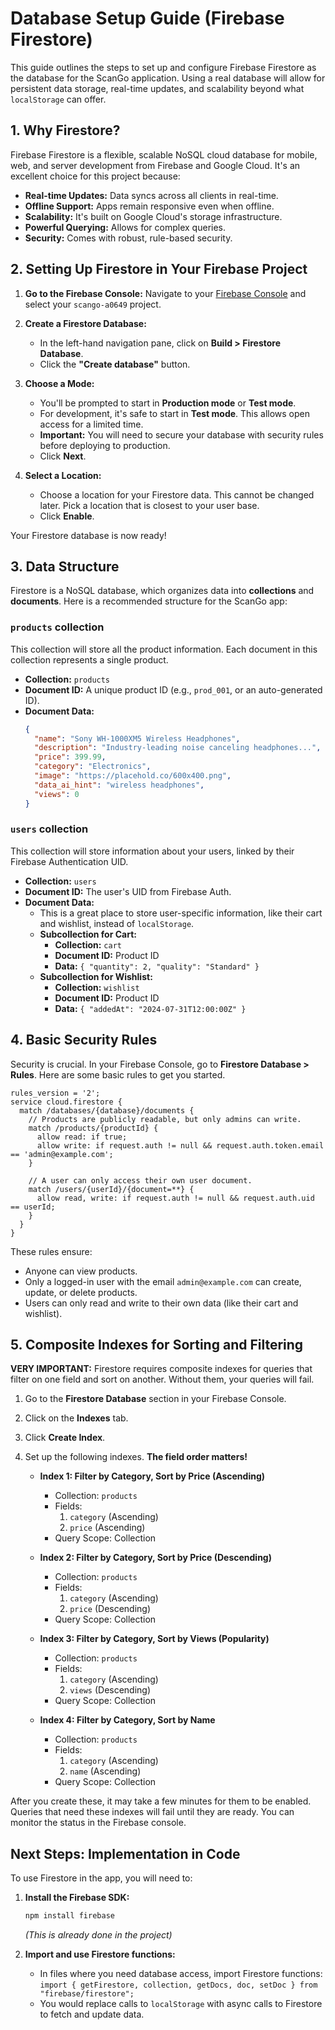# Database Setup Guide (Firebase Firestore)

This guide outlines the steps to set up and configure Firebase Firestore as the database for the ScanGo application. Using a real database will allow for persistent data storage, real-time updates, and scalability beyond what `localStorage` can offer.

## 1. Why Firestore?

Firebase Firestore is a flexible, scalable NoSQL cloud database for mobile, web, and server development from Firebase and Google Cloud. It's an excellent choice for this project because:

-   **Real-time Updates:** Data syncs across all clients in real-time.
-   **Offline Support:** Apps remain responsive even when offline.
-   **Scalability:** It's built on Google Cloud's storage infrastructure.
-   **Powerful Querying:** Allows for complex queries.
-   **Security:** Comes with robust, rule-based security.

## 2. Setting Up Firestore in Your Firebase Project

1.  **Go to the Firebase Console:** Navigate to your [Firebase Console](https://console.firebase.google.com/) and select your `scango-a0649` project.

2.  **Create a Firestore Database:**
    -   In the left-hand navigation pane, click on **Build > Firestore Database**.
    -   Click the **"Create database"** button.

3.  **Choose a Mode:**
    -   You'll be prompted to start in **Production mode** or **Test mode**.
    -   For development, it's safe to start in **Test mode**. This allows open access for a limited time.
    -   **Important:** You will need to secure your database with security rules before deploying to production.
    -   Click **Next**.

4.  **Select a Location:**
    -   Choose a location for your Firestore data. This cannot be changed later. Pick a location that is closest to your user base.
    -   Click **Enable**.

Your Firestore database is now ready!

## 3. Data Structure

Firestore is a NoSQL database, which organizes data into **collections** and **documents**. Here is a recommended structure for the ScanGo app:

### `products` collection

This collection will store all the product information. Each document in this collection represents a single product.

-   **Collection:** `products`
-   **Document ID:** A unique product ID (e.g., `prod_001`, or an auto-generated ID).
-   **Document Data:**
    ```json
    {
      "name": "Sony WH-1000XM5 Wireless Headphones",
      "description": "Industry-leading noise canceling headphones...",
      "price": 399.99,
      "category": "Electronics",
      "image": "https://placehold.co/600x400.png",
      "data_ai_hint": "wireless headphones",
      "views": 0
    }
    ```

### `users` collection

This collection will store information about your users, linked by their Firebase Authentication UID.

-   **Collection:** `users`
-   **Document ID:** The user's UID from Firebase Auth.
-   **Document Data:**
    -   This is a great place to store user-specific information, like their cart and wishlist, instead of `localStorage`.
    -   **Subcollection for Cart:**
        -   **Collection:** `cart`
        -   **Document ID:** Product ID
        -   **Data:** `{ "quantity": 2, "quality": "Standard" }`
    -   **Subcollection for Wishlist:**
        -   **Collection:** `wishlist`
        -   **Document ID:** Product ID
        -   **Data:** `{ "addedAt": "2024-07-31T12:00:00Z" }`

## 4. Basic Security Rules

Security is crucial. In your Firebase Console, go to **Firestore Database > Rules**. Here are some basic rules to get you started.

```
rules_version = '2';
service cloud.firestore {
  match /databases/{database}/documents {
    // Products are publicly readable, but only admins can write.
    match /products/{productId} {
      allow read: if true;
      allow write: if request.auth != null && request.auth.token.email == 'admin@example.com';
    }

    // A user can only access their own user document.
    match /users/{userId}/{document=**} {
      allow read, write: if request.auth != null && request.auth.uid == userId;
    }
  }
}
```

These rules ensure:
-   Anyone can view products.
-   Only a logged-in user with the email `admin@example.com` can create, update, or delete products.
-   Users can only read and write to their own data (like their cart and wishlist).

## 5. Composite Indexes for Sorting and Filtering

**VERY IMPORTANT:** Firestore requires composite indexes for queries that filter on one field and sort on another. Without them, your queries will fail.

1.  Go to the **Firestore Database** section in your Firebase Console.
2.  Click on the **Indexes** tab.
3.  Click **Create Index**.
4.  Set up the following indexes. **The field order matters!**

    *   **Index 1: Filter by Category, Sort by Price (Ascending)**
        *   Collection: `products`
        *   Fields:
            1.  `category` (Ascending)
            2.  `price` (Ascending)
        *   Query Scope: Collection

    *   **Index 2: Filter by Category, Sort by Price (Descending)**
        *   Collection: `products`
        *   Fields:
            1.  `category` (Ascending)
            2.  `price` (Descending)
        *   Query Scope: Collection
    
    *   **Index 3: Filter by Category, Sort by Views (Popularity)**
        *   Collection: `products`
        *   Fields:
            1.  `category` (Ascending)
            2.  `views` (Descending)
        *   Query Scope: Collection
            
    *   **Index 4: Filter by Category, Sort by Name**
        *   Collection: `products`
        *   Fields:
            1.  `category` (Ascending)
            2.  `name` (Ascending)
        *   Query Scope: Collection

After you create these, it may take a few minutes for them to be enabled. Queries that need these indexes will fail until they are ready. You can monitor the status in the Firebase console.

## Next Steps: Implementation in Code

To use Firestore in the app, you will need to:

1.  **Install the Firebase SDK:**
    ```bash
    npm install firebase
    ```
    *(This is already done in the project)*

2.  **Import and use Firestore functions:**
    -   In files where you need database access, import Firestore functions: `import { getFirestore, collection, getDocs, doc, setDoc } from "firebase/firestore";`
    -   You would replace calls to `localStorage` with async calls to Firestore to fetch and update data.

